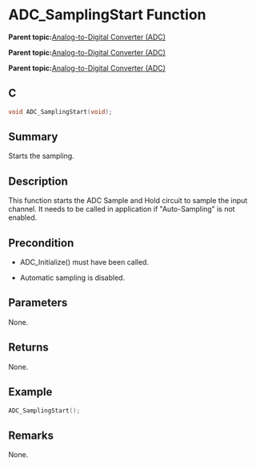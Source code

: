 # ADC\_SamplingStart Function

**Parent topic:**[Analog-to-Digital Converter \(ADC\)](GUID-9D7B3FCD-5210-4AA8-A362-8E034152EC06.md)

**Parent topic:**[Analog-to-Digital Converter \(ADC\)](GUID-D04BC1C2-6F78-4C18-9634-68DCCFB069F4.md)

**Parent topic:**[Analog-to-Digital Converter \(ADC\)](GUID-7A86AFB2-C2EF-44ED-B393-FE717EEC1C16.md)

## C

```c
void ADC_SamplingStart(void);
```

## Summary

Starts the sampling.

## Description

This function starts the ADC Sample and Hold circuit to sample the input channel. It needs to be called in application if "Auto-Sampling" is not enabled.

## Precondition

-   ADC\_Initialize\(\) must have been called.

-   Automatic sampling is disabled.


## Parameters

None.

## Returns

None.

## Example

```c
ADC_SamplingStart();
```

## Remarks

None.

